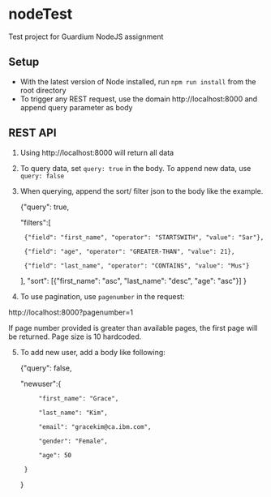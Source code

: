 # nodeTest
Test project for Guardium NodeJS assignment

## Setup
* With the latest version of Node installed, run  `npm run install` from the root directory
* To trigger any REST request, use the domain http://localhost:8000 and append query parameter as body 

## REST API
1. Using http://localhost:8000 will return all data

2. To query data, set `query: true` in the body. To append new data, use `query: false`

3. When querying, append the sort/ filter json to the body  like the example.



	{"query": true,
	
	"filters":[
	
		{"field": "first_name", "operator": "STARTSWITH", "value": "Sar"},
		
		{"field": "age", "operator": "GREATER-THAN", "value": 21},
		
		{"field": "last_name", "operator": "CONTAINS", "value": "Mus"}
	],
	"sort": [{"first_name": "asc", "last_name": "desc", "age": "asc"}] 
	}




4. To use pagination, use `pagenumber` in the request:

http://localhost:8000?pagenumber=1

If page number provided is greater than available pages, the first page will be returned.
Page size is 10 hardcoded.


5. To add new user, add a body like following: 



	{"query": false,
	
	"newuser":{
	
        	"first_name": "Grace",
	
        	"last_name": "Kim",
	
        	"email": "gracekim@ca.ibm.com",
	
        	"gender": "Female",
	
        	"age": 50
	
		} 
	}


